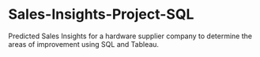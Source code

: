 # Sales-Insights-Project-SQL
Predicted Sales Insights for a hardware supplier company to determine the areas of improvement using SQL and Tableau.
